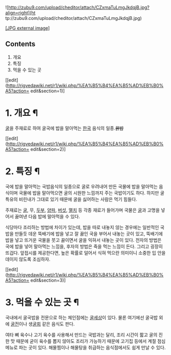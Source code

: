 ![http://zubu9.com/upload/cheditor/attach/CZxmaTuLmgJkdqjB.jpg?align=right](ht
tp://zubu9.com/upload/cheditor/attach/CZxmaTuLmgJkdqjB.jpg)

[[JPG external
image]](http://zubu9.com/upload/cheditor/attach/CZxmaTuLmgJkdqjB.jpg)

  

## Contents

    

1. 개요 
2. 특징 
3. 먹을 수 있는 곳 

[[edit](http://rigvedawiki.net/r1/wiki.php/%EA%B5%B4%EA%B5%AD%EB%B0%A5?action=
edit&section=1)]

# 1. 개요 ¶

[굴](%EA%B5%B4.md)을 주재료로 하여 굴국에 밥을 말아먹는 [한국](%ED%95%9C%EA%B5%AD.md) 음식의
일종.<del>뀱밥</del>

  

[[edit](http://rigvedawiki.net/r1/wiki.php/%EA%B5%B4%EA%B5%AD%EB%B0%A5?action=
edit&section=2)]

# 2. 특징 ¶

국에 밥을 말아먹는 국밥음식의 일종으로 굴로 우려내어 만든 국물에 밥을 말아먹는 음식이며 국물에 밥을 말아먹으면 굴의 시원한 느낌까지 주는
국밥이기도 하다. 하지만 굴 특유의 비린내가 그대로 있기 때문에 굴을 싫어하는 사람은 먹기 힘들다.

  

주재료는 [굴](%EA%B5%B4.md), 무, [두부](%EB%91%90%EB%B6%80.md),
[양파](%EC%96%91%ED%8C%8C.md), [버섯](%EB%B2%84%EC%84%AF.md),
[멸치](%EB%A9%B8%EC%B9%98.md) 등 각종 재료가 들어가며 국물은 [굴](%EA%B5%B4.md)과 고명을 넣어서
끓여낸 다음 밥에 말아먹을 수 있다.

  

식당마다 조리하는 방법에 차이가 있는데, 밥을 따로 내놓지 않는 경우에는 일반적인 국밥을 만들듯 데운 뚝배기에 밥을 넣고 잘 끓인 국을
부어서 내놓는 곳이 있고, 뚝배기에 밥을 넣고 뜨거운 국물을 붓고 끓이면서 굴을 익혀서 내놓는 곳이 있다. 전자의 방법은 국에 밥을 넣어
말아먹는 느낌을, 후자의 방법은 죽을 먹는 느낌이 든다. 그리고 굉장히 뜨겁다. 앞접시를 제공한다면, 높은 확률로 덜어서 식혀 먹으란
의미이니 소중한 입 안을 데이지 않도록 조심하자.

  

[[edit](http://rigvedawiki.net/r1/wiki.php/%EA%B5%B4%EA%B5%AD%EB%B0%A5?action=
edit&section=3)]

# 3. 먹을 수 있는 곳 ¶

국내에서 굴국밥을 전문으로 하는 체인점에는 [굴세상](%EA%B5%B4%EC%84%B8%EC%83%81.md)이 있다. 물론 여기에선
굴국밥 외에 [굴전](%EA%B5%B4%EC%A0%84.md)이나 생[굴회](%EA%B5%B4%ED%9A%8C.md) 같은 음식도
판다.

  

여타 뼈 육수나 고기 육수를 사용해서 만드는 국밥과는 달리, 조리 시간이 짧고 굴의 진한 맛 때문에 굳이 육수를 뽑지 않아도 조리가 가능하기
때문에 고기집 등에서 계절 점심 메뉴로 파는 곳이 있다. 해물찜이나 해물탕을 취급하는 음식점에서도 쉽게 만날 수 있다.

